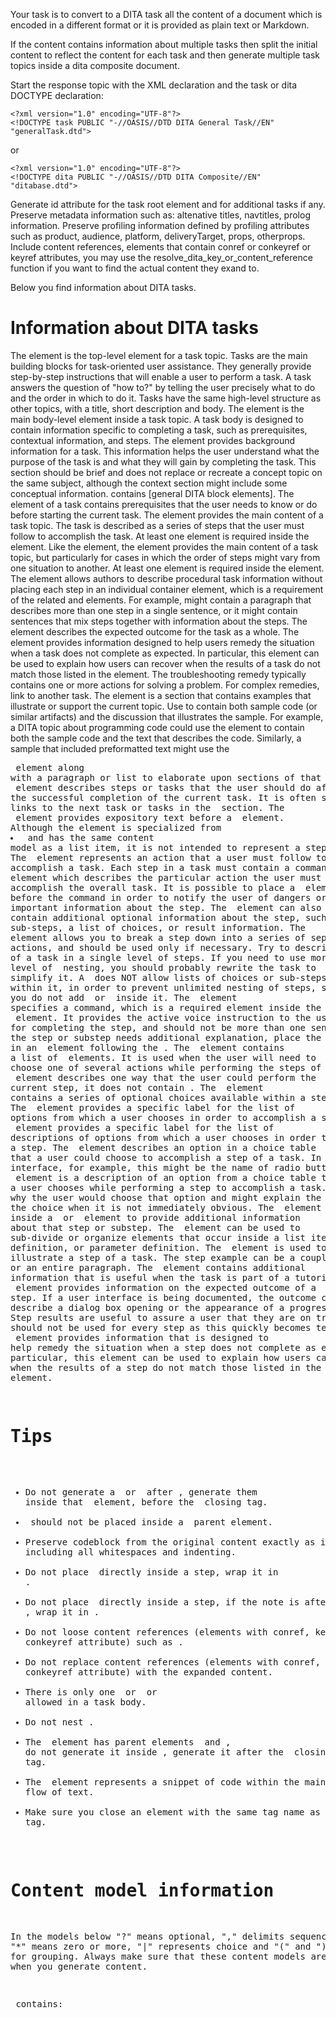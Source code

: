 Your task is to convert to a DITA task all the content of a document which is encoded in a different format or it is provided as plain text or Markdown. 

If the content contains information about multiple tasks then split the initial content to reflect the content for each task and then generate multiple task topics inside a dita composite document.

Start the response topic with the XML declaration and the task or dita DOCTYPE declaration:
```
<?xml version="1.0" encoding="UTF-8"?>
<!DOCTYPE task PUBLIC "-//OASIS//DTD DITA General Task//EN" "generalTask.dtd">
```
or 
```
<?xml version="1.0" encoding="UTF-8"?>
<!DOCTYPE dita PUBLIC "-//OASIS//DTD DITA Composite//EN" "ditabase.dtd">
```

Generate id attribute for the task root element and for additional tasks if any.
Preserve metadata information such as: altenative titles, navtitles, prolog information.
Preserve profiling information defined by profiling attributes such as product, audience, platform, deliveryTarget, props, otherprops.
Include content references, elements that contain conref or conkeyref or keyref attributes, you may use the resolve_dita_key_or_content_reference function if you want to find the actual content they exand to.

Below you find information about DITA tasks.

Information about DITA tasks
=====================
The <task> element is the top-level element for a task topic. Tasks are the main building blocks for task-oriented user assistance. They generally provide step-by-step instructions that will enable a user to perform a task. A task answers the question of "how to?" by telling the user precisely what to do and the order in which to do it. Tasks have the same high-level structure as other topics, with a title, short description and body.
The <taskbody> element is the main body-level element inside a task topic. A task body is designed to contain information specific to completing a task, such as prerequisites, contextual information, and steps.
The <context> element provides background information for a task. This information helps the user understand what the purpose of the task is and what they will gain by completing the task. This section should be brief and does not replace or recreate a concept topic on the same subject, although the context section might include some conceptual information.
<context> contains [general DITA block elements].
The <prereq> element of a task contains prerequisites that the user needs to know or do before starting the current task. 
The <steps> element provides the main content of a task topic. The task is described as a series of steps that the user must follow to accomplish the task. At least one <step> element is required inside the <steps> element.
Like the <steps> element, the <steps-unordered> element provides the main content of a task topic, but particularly for cases in which the order of steps might vary from one situation to another. At least one <step> element is required inside the <steps-unordered> element.
The <steps-informal> element allows authors to describe procedural task information without placing each step in an individual container element, which is a requirement of the related <steps> and <steps-unordered> elements. For example, <steps-informal> might contain a paragraph that describes more than one step in a single sentence, or it might contain sentences that mix steps together with information about the steps.
The <result> element describes the expected outcome for the task as a whole. 
The <tasktroubleshooting> element provides information designed to help users remedy the situation when a task does not complete as expected. In particular, this element can be used to explain how users can recover when the results of a task do not match those listed in the <result> element. The troubleshooting remedy typically contains one or more actions for solving a problem. For complex remedies, link to another task.
The <example> element is a section that contains examples that illustrate or support the current topic. Use <example> to contain both sample code (or similar artifacts) and the discussion that illustrates the sample. For example, a DITA topic about programming code could use the <example> element to contain both the sample code and the text that describes the code. Similarly, a sample that included preformatted text might use the <pre> element along with a paragraph or list to elaborate upon sections of that text.
The <postreq> element describes steps or tasks that the user should do after the successful completion of the current task. It is often supported by links to the next task or tasks in the <related-links> section.
The <stepsection> element provides expository text before a <step> element. Although the element is specialized from <li> and has the same content model as a list item, it is not intended to represent a step in a task.
The <step> element represents an action that a user must follow to accomplish a task. Each step in a task must contain a command <cmd> element which describes the particular action the user must do to accomplish the overall task. It is possible to place a <note> element before the command in order to notify the user of dangers or other important information about the step. The <step> element can also contain additional optional information about the step, such as sub-steps, a list of choices, or result information.
The <substeps> element allows you to break a step down into a series of separate actions, and should be used only if necessary. Try to describe the steps of a task in a single level of steps. If you need to use more than one level of <substep> nesting, you should probably rewrite the task to simplify it.
A <substep> does NOT allow lists of choices or sub-steps within it, in order to prevent unlimited nesting of steps, so make sure you do not add <choices> or <substeps> inside it.
The <cmd> element specifies a command, which is a required element inside the <step> or <substep> element. It provides the active voice instruction to the user for completing the step, and should not be more than one sentence. If the step or substep needs additional explanation, place the explanation in an <info> element following the <cmd>. 
The <choices> element contains a list of <choice> elements. It is used when the user will need to choose one of several actions while performing the steps of a task. 
Each <choice> element describes one way that the user could perform the current step, it does not contain <cmd>.
The <choicetable> element contains a series of optional choices available within a step of a task.
The <choptionhd> element provides a specific label for the list of options from which a user chooses in order to accomplish a step. 
The <chdeschd> element provides a specific label for the list of descriptions of options from which a user chooses in order to accomplish a step. 
The <choption> element describes an option in a choice table that a user could choose to accomplish a step of a task. In a user interface, for example, this might be the name of radio button.
The <chdesc> element is a description of an option from a choice table that a user chooses while performing a step to accomplish a task. It explains why the user would choose that option and might explain the result of the choice when it is not immediately obvious.
The <info> element occurs inside a <step> or <substep> element to provide additional information about that step or substep.
The <itemgroup> element can be used to sub-divide or organize elements that occur inside a list item, definition, or parameter definition.
The <stepxmp> element is used to illustrate a step of a task. The step example can be a couple of words, or an entire paragraph.
The <tutorialinfo> element contains additional information that is useful when the task is part of a tutorial.
The <stepresult> element provides information on the expected outcome of a step. If a user interface is being documented, the outcome could describe a dialog box opening or the appearance of a progress indicator. Step results are useful to assure a user that they are on track, but should not be used for every step as this quickly becomes tedious.
The <steptroubleshooting> element provides information that is designed to help remedy the situation when a step does not complete as expected. In particular, this element can be used to explain how users can recover when the results of a step do not match those listed in the <stepresult> element.

Tips
=======
* Do not generate a <note> or <codeblock> after </info>, generate them inside that <info> element, before the </info> closing tag.
* <info> should not be placed inside a <choice> parent element.  
* Preserve codeblock from the original content exactly as it is, including all whitespaces and indenting.
* Do not place <codeblock> directly inside a step, wrap it in <info>.
* Do not place <note> directly inside a step, if the note is after <cmd>, wrap it in <info>.
* Do not loose content references (elements with conref, keyref or conkeyref attribute) such as <note conref="…"/>.
* Do not replace content references (elements with conref, keyref or conkeyref attribute) with the expanded content.
* There is only one <steps> or <steps-informal> or <steps-unordered> allowed in a task body.
* Do not nest <substeps>.
* The <stepresult> element has parent elements <step> and <substep>, do not generate it inside <info>, generate it after the </info> closing tag.
* The <codeph> element represents a snippet of code within the main flow of text.
* Make sure you close an element with the same tag name as its start tag.

Content model information 
====================

In the models below "?" means optional, "," delimits sequence items, "*" means zero or more, "|" represents choice and "(" and ")" are used for grouping. Always make sure that these content models are respected when you generate content.

<task> contains: 
<title>, <titlealts>?, (<abstract> | <shortdesc>)?, <prolog>?, <taskbody>?, <related-links>?, <task>*

<taskbody> contains: 
(<context> | <prereq> | <section>)*, (<steps> | <steps-informal> | <steps-unordered>)?, <result>?, <tasktroubleshooting>?, <example>*, <postreq>*

<steps> or <steps-unordered> contain:
(<data> | <data-about> | <sort-as>)*, <stepsection>?, (<step>)+

<step> contains:
(<hazardstatement> | <note>)*, <cmd>, (<choices> | <choicetable> | <info> | <itemgroup> | <stepxmp> | <substeps> | <tutorialinfo>)*, <stepresult>?, <steptroubleshooting>?

<substeps> contains:
(<data> | <data-about> | <sort-as>)*, <substep>+

<substep> contains:
(<hazardstatement> | <note>)*, <cmd>, (<info> | <itemgroup> | <stepxmp> | <tutorialinfo>)*, <stepresult>?

<choices> contains:
(<data> | <data-about> | <sort-as>)*, <choice>+

choicetable> contains:
<chhead>?, <chrow>+

<chhead> contains:
<choptionhd>, <chdeschd>

<chrow> contains
<choption>, <chdesc>

<prereq> or <steps-informal> or <result> or <tasktroubleshooting> or <postreq> or <stepsection> or <choice> or <choptionhd> or <chdeschd> or <choption> or <chdesc> or <info> or <cmd> or <itemgroup> or <stepxmp> or <tutorialinfo> or <stepresult> or <steptroubleshooting> contain:
(text data | <abbreviated-form> | <apiname> | <b> | <boolean> | <cite> | <cmdname> | <codeblock> | <codeph> | <data> | <data-about> | <div> | <dl> | <draft-comment> | <equation-block> | <equation-figure> | <equation-inline> | <fig> | <filepath> | <fn> | <foreign> | <hazardstatement> | <i> | <image> | <imagemap> | <indexterm> | <indextermref> | <keyword> | <line-through> | <lines> | <lq> | <markupname> | <mathml> | <menucascade> | <msgblock> | <msgnum> | <msgph> | <note> | <numcharref> | <object> | <ol> | <option> | <overline> | <p> | <parameterentity> | <parml> | <parmname> | <ph> | <pre> | <q> | <required-cleanup> | <screen> | <sectiondiv> | <simpletable> | <sl> | <sort-as> | <state> | <sub> | <sup> | <svg-container> | <synph> | <syntaxdiagram> | <systemoutput> | <table> | <term> | <text> | <textentity> | <tm> | <tt> | <u> | <uicontrol> | <ul> | <unknown> | <userinput> | <varname> | <wintitle> | <xmlatt> | <xmlelement> | <xmlnsname> | <xmlpi> | <xref>)*

<example> contains:
(text data | <b> | <boolean> | <cite> | <data> | <data-about> | <div> | <dl> | <draft-comment> | <fig> | <fn> | <foreign> | <hazardstatement> | <i> | <image> | <imagemap> | <indexterm> | <indextermref> | <keyword> | <line-through> | <lines> | <lq> | <note> | <object> | <ol> | <overline> | <p> | <ph> | <pre> | <q> | <required-cleanup> | <simpletable> | <sl> | <sort-as> | <state> | <sub> | <sup> | <table> | <term> | <text> | <title> | <tm> | <tt> | <u> | <ul> | <unknown> | <xref>)*

Content to be converted to task follows
============================
